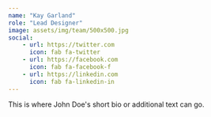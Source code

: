```yaml
---
name: "Kay Garland"
role: "Lead Designer"
image: assets/img/team/500x500.jpg
social:
    - url: https://twitter.com
      icon: fab fa-twitter
    - url: https://facebook.com
      icon: fab fa-facebook-f
    - url: https://linkedin.com
      icon: fab fa-linkedin-in
---
```

This is where John Doe's short bio or additional text can go.